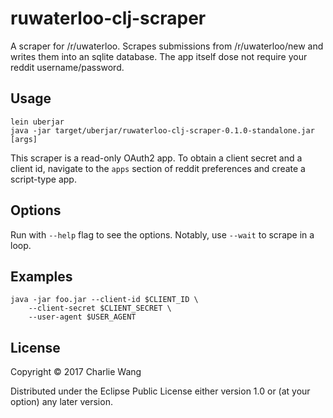 # ruwaterloo-clj-scraper

A scraper for /r/uwaterloo. Scrapes submissions from /r/uwaterloo/new and
writes them into an sqlite database. The app itself dose not require your
reddit username/password.

## Usage

    lein uberjar
    java -jar target/uberjar/ruwaterloo-clj-scraper-0.1.0-standalone.jar [args]

This scraper is a read-only OAuth2 app. To obtain a client secret and a
client id, navigate to the `apps` section of reddit preferences and create
a script-type app.

## Options

Run with `--help` flag to see the options. Notably, use `--wait` to scrape
in a loop.

## Examples

    java -jar foo.jar --client-id $CLIENT_ID \
        --client-secret $CLIENT_SECRET \
        --user-agent $USER_AGENT

## License

Copyright © 2017 Charlie Wang

Distributed under the Eclipse Public License either version 1.0 or (at
your option) any later version.
